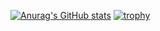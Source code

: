 [![Anurag's GitHub stats](https://github-readme-stats.vercel.app/api?username=TakafumiKurai&count_private=true)](https://github.com/anuraghazra/github-readme-stats)
[![trophy](https://github-profile-trophy.vercel.app/?username=TakafumiKurai&count_private=true)](https://github.com/ryo-ma/github-profile-trophy)
